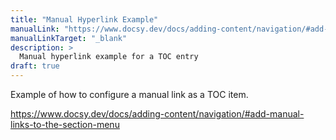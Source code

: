 ```yaml
---
title: "Manual Hyperlink Example"
manualLink: "https://www.docsy.dev/docs/adding-content/navigation/#add-manual-links-to-the-section-menu"
manualLinkTarget: "_blank"
description: >
  Manual hyperlink example for a TOC entry  
draft: true
---
```



Example of how to configure a manual link as a TOC item.

https://www.docsy.dev/docs/adding-content/navigation/#add-manual-links-to-the-section-menu
